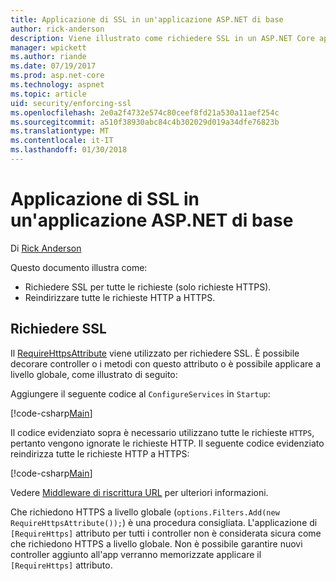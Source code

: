 ```yaml
---
title: Applicazione di SSL in un'applicazione ASP.NET di base
author: rick-anderson
description: Viene illustrato come richiedere SSL in un ASP.NET Core app web
manager: wpickett
ms.author: riande
ms.date: 07/19/2017
ms.prod: asp.net-core
ms.technology: aspnet
ms.topic: article
uid: security/enforcing-ssl
ms.openlocfilehash: 2e0a2f4732e574c80ceef8fd21a530a11aef254c
ms.sourcegitcommit: a510f38930abc84c4b302029d019a34dfe76823b
ms.translationtype: MT
ms.contentlocale: it-IT
ms.lasthandoff: 01/30/2018
---
```

# <a name="enforcing-ssl-in-an-aspnet-core-app"></a>Applicazione di SSL in un'applicazione ASP.NET di base

Di [Rick Anderson](https://twitter.com/RickAndMSFT)

Questo documento illustra come:

- Richiedere SSL per tutte le richieste (solo richieste HTTPS).
- Reindirizzare tutte le richieste HTTP a HTTPS.

## <a name="require-ssl"></a>Richiedere SSL

Il [RequireHttpsAttribute](https://docs.microsoft.com/aspnet/core/api/microsoft.aspnetcore.mvc.requirehttpsattribute) viene utilizzato per richiedere SSL. È possibile decorare controller o i metodi con questo attributo o è possibile applicare a livello globale, come illustrato di seguito:

Aggiungere il seguente codice al `ConfigureServices` in `Startup`:

[!code-csharp[Main](authentication/accconfirm/sample/WebApp1/Startup.cs?name=snippet2&highlight=4-)]

Il codice evidenziato sopra è necessario utilizzano tutte le richieste `HTTPS`, pertanto vengono ignorate le richieste HTTP. Il seguente codice evidenziato reindirizza tutte le richieste HTTP a HTTPS:

[!code-csharp[Main](authentication/accconfirm/sample/WebApp1/Startup.cs?name=snippet_AddRedirectToHttps&highlight=7-)]

Vedere [Middleware di riscrittura URL](xref:fundamentals/url-rewriting) per ulteriori informazioni.

Che richiedono HTTPS a livello globale (`options.Filters.Add(new RequireHttpsAttribute());`) è una procedura consigliata. L'applicazione di `[RequireHttps]` attributo per tutti i controller non è considerata sicura come che richiedono HTTPS a livello globale. Non è possibile garantire nuovi controller aggiunto all'app verranno memorizzate applicare il `[RequireHttps]` attributo.
